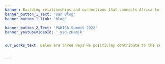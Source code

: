 ```yaml
---
banner: Building relationships and connections that connects Africa to the world at large through entrepreneurship.
banner_button_1_Text: 'Our Blog'
banner_button_1_link: 'blog'

banner_button_2_Text: 'PAHISA Summit 2022'
banner_youtubevideoId: '_ysd-zHamjk'


our_works_text: Below are three ways we positivley contribute to the society.


---
```

